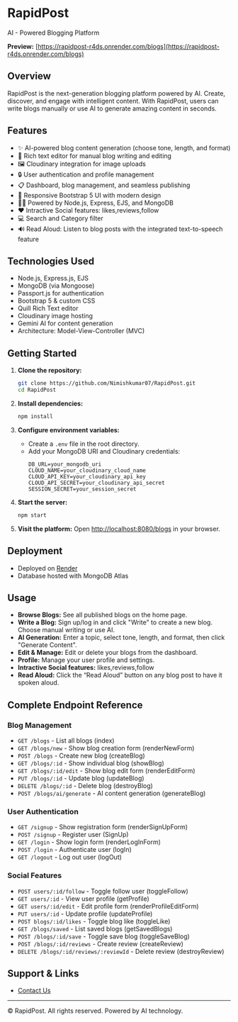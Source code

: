 # RapidPost

AI - Powered Blogging Platform

**Preview:** [https://rapidpost-r4ds.onrender.com/blogs](https://rapidpost-r4ds.onrender.com/blogs)

## Overview

RapidPost is the next-generation blogging platform powered by AI. Create, discover, and engage with intelligent content. With RapidPost, users can write blogs manually or use AI to generate amazing content in seconds.

## Features

- ✨ AI-powered blog content generation (choose tone, length, and format)
- 📝 Rich text editor for manual blog writing and editing
- 🖼️ Cloudinary integration for image uploads
- 🔒 User authentication and profile management
- 📋 Dashboard, blog management, and seamless publishing
- 📱 Responsive Bootstrap 5 UI with modern design
- 🧑‍💻 Powered by Node.js, Express, EJS, and MongoDB
- ❤️ Intractive Social features: likes,reviews,follow 
- 💻 Search and Category filter
- 🔊 Read Aloud: Listen to blog posts with the integrated text-to-speech feature

## Technologies Used

- Node.js, Express.js, EJS
- MongoDB (via Mongoose)
- Passport.js for authentication
- Bootstrap 5 & custom CSS
- Quill Rich Text editor
- Cloudinary image hosting
- Gemini AI for content generation
- Architecture: Model-View-Controller (MVC)

## Getting Started

1. **Clone the repository:**
   ```bash
   git clone https://github.com/Nimishkumar07/RapidPost.git
   cd RapidPost
   ```

2. **Install dependencies:**
   ```bash
   npm install
   ```

3. **Configure environment variables:**
   - Create a `.env` file in the root directory.
   - Add your MongoDB URI and Cloudinary credentials:
     ```
     DB_URL=your_mongodb_uri
     CLOUD_NAME=your_cloudinary_cloud_name
     CLOUD_API_KEY=your_cloudinary_api_key
     CLOUD_API_SECRET=your_cloudinary_api_secret
     SESSION_SECRET=your_session_secret
     ```

4. **Start the server:**
   ```bash
   npm start
   ```

5. **Visit the platform:**
   Open [http://localhost:8080/blogs](http://localhost:8080/blogs) in your browser.

## Deployment

- Deployed on [Render](https://render.com/)
- Database hosted with MongoDB Atlas

  
## Usage

- **Browse Blogs:** See all published blogs on the home page.
- **Write a Blog:** Sign up/log in and click "Write" to create a new blog. Choose manual writing or use AI.
- **AI Generation:** Enter a topic, select tone, length, and format, then click "Generate Content".
- **Edit & Manage:** Edit or delete your blogs from the dashboard.
- **Profile:** Manage your user profile and settings.
- **Intractive Social features:** likes,reviews,follow 
- **Read Aloud:** Click the “Read Aloud” button on any blog post to have it spoken aloud.

## Complete Endpoint Reference

### Blog Management
- `GET /blogs` - List all blogs (index)
- `GET /blogs/new` - Show blog creation form (renderNewForm)
- `POST /blogs` - Create new blog (createBlog)
- `GET /blogs/:id` - Show individual blog (showBlog)
- `GET /blogs/:id/edit` - Show blog edit form (renderEditForm)
- `PUT /blogs/:id` - Update blog (updateBlog)
- `DELETE /blogs/:id` - Delete blog (destroyBlog)
- `POST /blogs/ai/generate` - AI content generation (generateBlog)

### User Authentication
- `GET /signup` - Show registration form (renderSignUpForm)
- `POST /signup` - Register user (SignUp)
- `GET /login` - Show login form (renderLogInForm)
- `POST /login` - Authenticate user (logIn)
- `GET /logout` - Log out user (logOut)

### Social Features
- `POST users/:id/follow` - Toggle follow user (toggleFollow)
- `GET users/:id` - View user profile (getProfile)
- `GET users/:id/edit` - Edit profile form (renderProfileEditForm)
- `PUT users/:id` - Update profile (updateProfile)
- `POST blogs/:id/likes` - Toggle blog like (toggleLike)
- `GET /blogs/saved` - List saved blogs (getSavedBlogs)
- `POST /blogs/:id/save` - Toggle save blog (toggleSaveBlog)
- `POST /blogs/:id/reviews` - Create review (createReview)
- `DELETE /blogs/:id/reviews/:reviewId` - Delete review (destroyReview)

## Support & Links


- [Contact Us](https://www.linkedin.com/in/nimishkumar07/)


---

© RapidPost. All rights reserved. Powered by AI technology.
